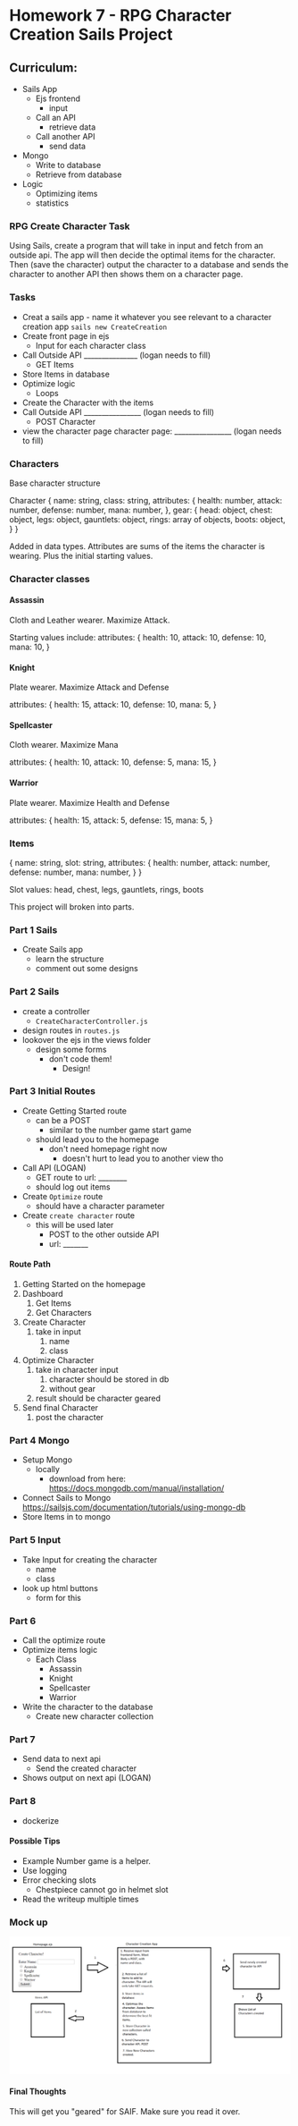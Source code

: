 # Homework 7 - RPG Character Creation Sails Project

## Curriculum: 
- Sails App
  - Ejs frontend
    - input
  - Call an API
    - retrieve data
  - Call another API
    - send data
- Mongo
  - Write to database
  - Retrieve from database
- Logic
  - Optimizing items
  - statistics

### RPG Create Character Task
Using Sails, create a program that will take in input 
and fetch from an outside api.
The app will then decide the optimal items for the character.
Then (save the character) output the character to a database 
and sends the character to another API 
then shows them on a character page.

### Tasks
- Creat a sails app - name it whatever you see relevant to a character creation app
  `sails new CreateCreation`
- Create front page in ejs
  - Input for each character class
- Call Outside API _______________ (logan needs to fill)
  - GET Items
- Store Items in database
- Optimize logic
  - Loops
- Create the Character with the items
- Call Outside API ________________ (logan needs to fill)
  - POST Character
- view the character page
character page: ________________ (logan needs to fill)

### Characters

Base character structure

Character {
  name: string,
  class: string,
  attributes: {
    health: number,
    attack: number,
    defense: number,
    mana: number,
  },
  gear: {
    head: object,
    chest: object,
    legs: object,
    gauntlets: object,
    rings: array of objects,
    boots: object,
  }
}

Added in data types. 
Attributes are sums of the items the character is wearing. Plus the initial starting values.

### Character classes

#### Assassin
Cloth and Leather wearer.
Maximize Attack.

Starting values include: 
  attributes: {
    health: 10,
    attack: 10,
    defense: 10,
    mana: 10,
  }

#### Knight
Plate wearer.
Maximize Attack and Defense

  attributes: {
    health: 15,
    attack: 10,
    defense: 10,
    mana: 5,
  }

#### Spellcaster
Cloth wearer.
Maximize Mana

  attributes: {
    health: 10,
    attack: 10,
    defense: 5,
    mana: 15,
  }

#### Warrior
Plate wearer.
Maximize Health and Defense

  attributes: {
    health: 15,
    attack: 5,
    defense: 15,
    mana: 5,
  }

### Items
{
  name: string,
  slot: string,
  attributes: {
    health: number,
    attack: number,
    defense: number,
    mana: number,
  }
}

Slot values:
head, chest, legs, gauntlets, rings, boots

This project will broken into parts.

### Part 1 Sails
- Create Sails app
  - learn the structure
  - comment out some designs

### Part 2 Sails
  - create a controller 
    - `CreateCharacterController.js`
  - design routes in `routes.js`
  - lookover the ejs in the views folder
    - design some forms
      - don't code them!
        - Design!

### Part 3 Initial Routes
- Create Getting Started route
  - can be a POST
    - similar to the number game start game
  - should lead you to the homepage
    - don't need homepage right now
      - doesn't hurt to lead you to another view tho
- Call API (LOGAN)
  - GET route to url: ________
  - should log out items
- Create `Optimize` route 
  - should have a character parameter
- Create `create character` route
  - this will be used later
    - POST to the other outside API
    - url: _______

#### Route Path
1. Getting Started on the homepage 
2. Dashboard 
   1. Get Items
   2. Get Characters
3. Create Character
   1. take in input
      1. name
      2. class
4. Optimize Character
   1. take in character input
      1. character should be stored in db
      2. without gear
   2. result should be character geared
5. Send final Character
   1. post the character

### Part 4 Mongo
- Setup Mongo
  - locally
    - download from here: https://docs.mongodb.com/manual/installation/
- Connect Sails to Mongo https://sailsjs.com/documentation/tutorials/using-mongo-db
- Store Items in to mongo

### Part 5 Input
- Take Input for creating the character
  - name
  - class
- look up html buttons
  - form for this

### Part 6
- Call the optimize route
- Optimize items logic
  - Each Class
    - Assassin
    - Knight
    - Spellcaster
    - Warrior
- Write the character to the database
  - Create new character collection

### Part 7
- Send data to next api
  - Send the created character
- Shows output on next api (LOGAN)

### Part 8
- dockerize

#### Possible Tips
- Example Number game is a helper.
- Use logging
- Error checking slots
  - Chestpiece cannot go in helmet slot
- Read the writeup multiple times

### Mock up
![Mockup](../../assets/charactercreationapp.png)

#### Final Thoughts
This will get you "geared" for SAIF. Make sure you read it over.


